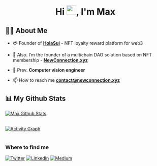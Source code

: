 <h1 align="center">Hi <img src="https://raw.githubusercontent.com/MartinHeinz/MartinHeinz/master/wave.gif" width="30px">, I'm Max</h1>

## 🙋‍♂️ About Me

- 💳 Founder of **[HolaSui](https://holasui.app/)** - NFT loyalty reward platform for web3

- 🔭 Also. I’m the founder of a multichain DAO solution based on NFT membership - **[NewConnection.xyz](https://newconnection.xyz/)**

- 🌱 Prev. **Computer vision engineer**

- 📫 How to reach me **contact@newconnection.xyz**

## 📊 My Github Stats
  <a href="https://github.com/vakurin/github-readme-stats"><img alt="Max Github Stats" src="https://github-readme-stats.vercel.app/api?username=Vakurin&show_icons=true&count_private=true&theme=react&hide_border=true&bg_color=0D1117" /></a>
<br/>
<br/>

<a href="https://github.com/Vakurin/github-readme-activity-graph"><img alt="Activity Graph" src="https://activity-graph.herokuapp.com/graph?username=Vakurin&bg_color=0D1117&color=5BCDEC&line=5BCDEC&point=FFFFFF&hide_border=true" /></a>
<br/>
<br/>

<h3>Where to find me</h3>
<p><a href="https://twitter.com/AdvetureMax" target="_blank"><img alt="Twitter" src="https://img.shields.io/badge/twitter-%231DA1F2.svg?&style=for-the-badge&logo=twitter&logoColor=white" /></a> <a href="https://www.linkedin.com/in/maxim-vakurin-95b829127/" target="_blank"><img alt="LinkedIn" src="https://img.shields.io/badge/linkedin-%230077B5.svg?&style=for-the-badge&logo=linkedin&logoColor=white" /></a> <a href="https://medium.com/@vakurin.maxim" target="_blank"><img alt="Medium" src="https://img.shields.io/badge/medium-%2312100E.svg?&style=for-the-badge&logo=medium&logoColor=white" /></a>
</p>
